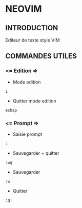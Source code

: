 # NEOVIM
## INTRODUCTION
Editeur de texte style VIM
## COMMANDES UTILES
### <= Edition =>
- Mode edition
```shell
i
```
- Quitter mode edition
```shell
echap
```
### <= Prompt =>
- Saisie prompt
```shell
:
```
- Sauvegarder + quitter
```shell
:wq
```
- Sauvegarder
```shell
:w
```
- Quitter
```shell
:q!
```
